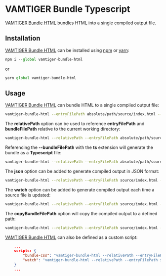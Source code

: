 # VAMTIGER Bundle Typescript
[VAMTIGER Bundle HTML](https://github.com/vamtiger-project/vamtiger-bundle-html) bundles  HTML into a single compiled output file.

## Installation
[VAMTIGER Bundle HTML](https://github.com/vamtiger-project/vamtiger-bundle-html) can be installed using [npm](https://www.npmjs.com/) or [yarn](https://yarnpkg.com/lang/en/):
```javascript
npm i --global vamtiger-bundle-html 
```
or
```javascript
yarn global vamtiger-bundle-html
```

## Usage
[VAMTIGER Bundle HTML](https://github.com/vamtiger-project/vamtiger-bundle-html) can bundle HTML to a single compiled output file:
```bash
vamtiger-bundle-html --entryFilePath absolute/path/source/index.html --bundleFilePath --bundleFilePath build/index.html
```

The **relativePath** option can be used to reference **entryFilePath** and **bundleFilePath** relative to the current working directory:
```bash
vamtiger-bundle-html --relativePath --entryFilePath absolute/path/source/index.html --bundleFilePath --bundleFilePath build/index.html
```

Referencing the **--bundleFilePath** with the **ts** extension will generate the bundle as a **Typescript** file:
```bash
vamtiger-bundle-html --relativePath --entryFilePath absolute/path/source/index.html --bundleFilePath --bundleFilePath build/index.ts
```

The **json** option can be added to generate compiled output in JSON format:
```bash
vamtiger-bundle-html --relativePath --entryFilePath source/index.html --bundleFilePath --bundleFilePath build/index.json --json
```

The **watch** option can be added to generate compiled output each time a source file is updated:
```bash
vamtiger-bundle-html --relativePath --entryFilePath source/index.html --bundleFilePath --bundleFilePath build/index.json --json --watch
```

The **copyBundleFilePath** option will copy the compiled output to a defined path:
```bash
vamtiger-bundle-html --relativePath --entryFilePath source/index.html --bundleFilePath --bundleFilePath build/index.json --json --watch --copyBundleFilePath absolute/path/index.json
```

[VAMTIGER Bundle HTML](https://github.com/vamtiger-project/vamtiger-bundle-html) can also be defined as a custom script:
```json
    ...
    scripts: {
        "bundle-css": "vamtiger-bundle-html --relativePath --entryFilePath source/index.css --bundleFilePath --bundleFilePath build/index.css",
        "watch": "vamtiger-bundle-html --relativePath --entryFilePath source/index.css --bundleFilePath --bundleFilePath build/index.css --watch"
    }
    ...
```